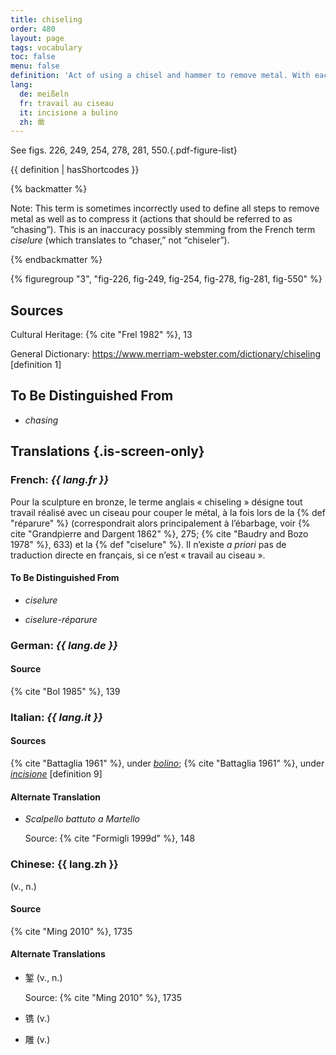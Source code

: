 ```yaml
---
title: chiseling
order: 480
layout: page
tags: vocabulary
toc: false
menu: false
definition: 'Act of using a chisel and hammer to remove metal. With each strike of the hammer the tool jumps, often leaving a visible “step.” Chiseling may be part of either {% def "fettling" %} or {% def "chasing" %}.'
lang:
  de: meißeln
  fr: travail au ciseau
  it: incisione a bulino
  zh: 凿
---
```


See figs. 226, 249, 254, 278, 281, 550.{.pdf-figure-list}

{{ definition | hasShortcodes }}

{% backmatter %}

Note: This term is sometimes incorrectly used to define all steps to remove metal as well as to compress it (actions that should be referred to as “chasing”). This is an inaccuracy possibly stemming from the French term *ciselure* (which translates to “chaser,” not “chiseler”).

{% endbackmatter %}

{% figuregroup "3", "fig-226, fig-249, fig-254, fig-278, fig-281, fig-550" %}

## Sources

Cultural Heritage: {% cite "Frel 1982" %}, 13

General Dictionary: <https://www.merriam-webster.com/dictionary/chiseling> [definition 1]

## To Be Distinguished From

- *chasing*

## Translations {.is-screen-only}

<div class="accordion">

### **French**: *{{ lang.fr }}*

Pour la sculpture en bronze, le terme anglais « chiseling » désigne tout travail réalisé avec un ciseau pour couper le métal, à la fois lors de la {% def "réparure" %} (correspondrait alors principalement à l’ébarbage, voir {% cite "Grandpierre and Dargent 1862" %}, 275; {% cite "Baudry and Bozo 1978" %}, 633) et la {% def "ciselure" %}. Il n’existe *a priori* pas de traduction directe en français, si ce n’est « travail au ciseau ».

#### To Be Distinguished From

- *ciselure*

- *ciselure-réparure*

### **German**: *{{ lang.de }}*

#### Source

{% cite "Bol 1985" %}, 139

### **Italian**: *{{ lang.it }}*

#### Sources

{% cite "Battaglia 1961" %}, under [*bolino*](http://www.gdli.it/pdf_viewer/Scripts/pdf.js/web/viewer.asp?file=/PDF/GDLI02/GDLI_02_ocr_444.pdf&parola=bulino); {% cite "Battaglia 1961" %}, under [*incisione*](https://www.gdli.it/pdf_viewer/Scripts/pdf.js/web/viewer.asp?file=/PDF/GDLI07/GDLI_07_ocr_693.pdf&parola=incisione) [definition 9]

#### Alternate Translation

- *Scalpello battuto a Martello*

    Source: {% cite "Formigli 1999d" %}, 148

### **Chinese**: {{ lang.zh }}

(v., n.)

#### Source

{% cite "Ming 2010" %}, 1735

#### Alternate Translations

- 錾 (v., n.)

    Source: {% cite "Ming 2010" %}, 1735

- 镌  (v.)

- 雕  (v.)

</div>
